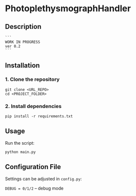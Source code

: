# PhotoplethysmographHandler
## Description
    ```
    WORK IN PROGRESS
    ver 0.2
    ```
## Installation
### 1. Clone the repository
```
git clone <URL_REPO>
cd <PROJECT_FOLDER>
```
### 2. Install dependencies
``` 
pip install -r requirements.txt 
```
## Usage
Run the script:
```
python main.py
```

## Configuration File
Settings can be adjusted in `config.py`:

`DEBUG = 0/1/2` – debug mode
